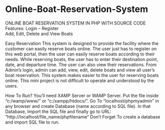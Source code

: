 # Online-Boat-Reservation-System
ONLINE BOAT RESERVATION SYSTEM IN PHP WITH SOURCE CODE
Features:
Login – Register  
        Add, Edit, Delete and View Boats 

Easy Reservation
        This system is designed to provide the facility where the customer can easily reserve boats online. The user just has to register on this web portal, then the user can easily reserve boats according to their needs. While reserving boats, the user has to enter their destination point, date, and departure time. The user can also view their reservations. From Admin’s login, admin can add, view, edit, delete boats and view all user’s boat reservation. This system makes easier to the user for reserving boats online. This mini project is not difficult to operate and understood by the users. 
    
How To Run?
        You’ll need XAMP Server or WAMP Server. Put the file inside “c:/wamp/www/” or “c:/xampp/htdocs/”.
Go To “localhost/phpmyadmin” in any browser and create Database (name according to SQL file).
In that Database, Import the SQL file and finally go to URL: “http://localhost/file_name/phpfilename” Don’t Forget To create a database and import SQL file to run.

